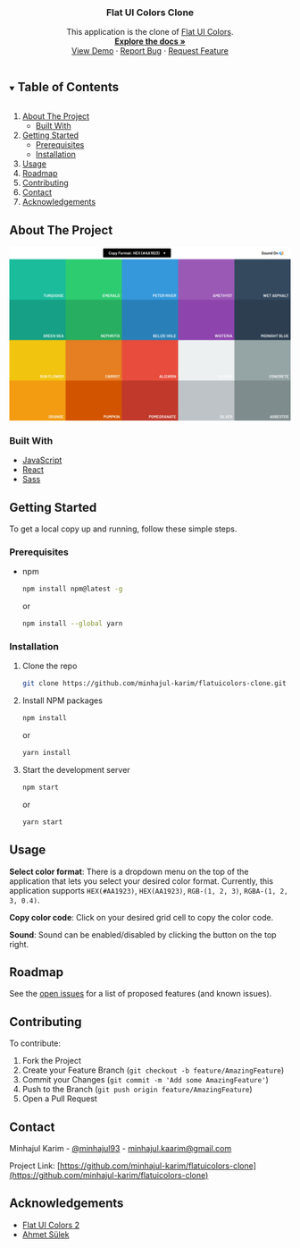 <p align="center">

  <h3 align="center">Flat UI Colors Clone</h3>

  <p align="center">
    This application is the clone of <a href="https://flatuicolors.com/palette/defo">Flat UI Colors</a>.
    <br />
    <a href="https://github.com/minhajul-karim/flatuicolors-clone"><strong>Explore the docs »</strong></a>
    <br />
    <a href="https://flat-ui-colors-clone.netlify.app/">View Demo</a>
    ·
    <a href="https://github.com/minhajul-karim/flatuicolors-clone/issues">Report Bug</a>
    ·
    <a href="https://github.com/minhajul-karim/flatuicolors-clone/issues">Request Feature</a>
  </p>
</p>

<!-- TABLE OF CONTENTS -->
<details open="open">
  <summary><h2 style="display: inline-block">Table of Contents</h2></summary>
  <ol>
    <li>
      <a href="#about-the-project">About The Project</a>
      <ul>
        <li><a href="#built-with">Built With</a></li>
      </ul>
    </li>
    <li>
      <a href="#getting-started">Getting Started</a>
      <ul>
        <li><a href="#prerequisites">Prerequisites</a></li>
        <li><a href="#installation">Installation</a></li>
      </ul>
    </li>
    <li><a href="#usage">Usage</a></li>
    <li><a href="#roadmap">Roadmap</a></li>
    <li><a href="#contributing">Contributing</a></li>
    <li><a href="#contact">Contact</a></li>
    <li><a href="#acknowledgements">Acknowledgements</a></li>
  </ol>
</details>

<!-- ABOUT THE PROJECT -->

## About The Project

<p align="center">
  <a href="https://flat-ui-colors-clone.netlify.app/">
    <img src="./src/assets/images/screenshot.png" alt="Logo" width="" height="">
  </a>
</p>

### Built With

- [JavaScript](https://developer.mozilla.org/en-US/docs/Web/JavaScript)
- [React](https://reactjs.org/)
- [Sass](https://sass-lang.com/)

<!-- GETTING STARTED -->

## Getting Started

To get a local copy up and running, follow these simple steps.

### Prerequisites

- npm
  ```sh
  npm install npm@latest -g
  ```
  or
  ```sh
  npm install --global yarn
  ```

### Installation

1. Clone the repo
   ```sh
   git clone https://github.com/minhajul-karim/flatuicolors-clone.git
   ```
2. Install NPM packages
   ```sh
   npm install
   ```
   or
   ```sh
   yarn install
   ```
3. Start the development server

   ```sh
   npm start
   ```

   or

   ```sh
   yarn start
   ```

<!-- USAGE EXAMPLES -->

## Usage

**Select color format**: There is a dropdown menu on the top of the application that lets you select your desired color format. Currently, this application supports `HEX(#AA1923)`, `HEX(AA1923)`, `RGB-(1, 2, 3)`, `RGBA-(1, 2, 3, 0.4)`.

**Copy color code**: Click on your desired grid cell to copy the color code.

**Sound**: Sound can be enabled/disabled by clicking the button on the top right.

<!-- ROADMAP -->

## Roadmap

See the [open issues](https://github.com/minhajul-karim/flatuicolors-clone/issues) for a list of proposed features (and known issues).

<!-- CONTRIBUTING -->

## Contributing

To contribute:

1. Fork the Project
2. Create your Feature Branch (`git checkout -b feature/AmazingFeature`)
3. Commit your Changes (`git commit -m 'Add some AmazingFeature'`)
4. Push to the Branch (`git push origin feature/AmazingFeature`)
5. Open a Pull Request

<!-- CONTACT -->

## Contact

Minhajul Karim - [@minhajul93](https://twitter.com/minhajul93) - minhajul.kaarim@gmail.com

Project Link: [https://github.com/minhajul-karim/flatuicolors-clone](https://github.com/minhajul-karim/flatuicolors-clone)

<!-- ACKNOWLEDGEMENTS -->

## Acknowledgements

- [Flat UI Colors 2](https://flatuicolors.com/)
- [Ahmet Sülek](https://twitter.com/ahmetsulek)
